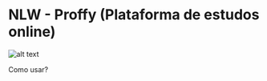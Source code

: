 # NLW - Proffy (Plataforma de estudos online)

![alt text](https://github.com/anderefelip/public/proffyreadme.png?raw=true)

Como usar?
